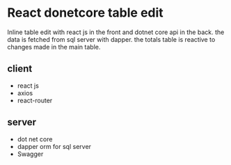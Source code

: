 # React donetcore table edit

Inline table edit with react js in the front and dotnet core api in the back. the data is fetched from sql server with dapper.
the totals table is reactive to changes made in the main table.

## client
- react js
- axios
- react-router

## server
- dot net core
- dapper orm for sql server
- Swagger